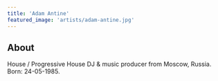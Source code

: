 ```yaml
---
title: 'Adam Antine'
featured_image: 'artists/adam-antine.jpg'
---
```


## About

House / Progressive House DJ & music producer from Moscow, Russia.
Born: 24-05-1985.

